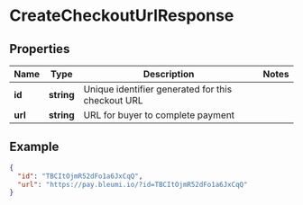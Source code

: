 # CreateCheckoutUrlResponse

## Properties
Name | Type | Description | Notes
------------ | ------------- | ------------- | -------------
**id** | **string** | Unique identifier generated for this checkout URL | 
**url** | **string** | URL for buyer to complete payment | 

## Example

```json
{
  "id": "TBCItOjmR52dFo1a6JxCqQ",
  "url": "https://pay.bleumi.io/?id=TBCItOjmR52dFo1a6JxCqQ"
}
```
